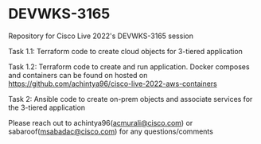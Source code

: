 # DEVWKS-3165
Repository for Cisco Live 2022's DEVWKS-3165 session

Task 1.1: Terraform code to create cloud objects for 3-tiered application 

Task 1.2: Terraform code to create and run application. Docker composes and containers can be found on hosted on https://github.com/achintya96/cisco-live-2022-aws-containers 

Task 2: Ansible code to create on-prem objects and associate services for the 3-tiered application

Please reach out to achintya96(acmurali@cisco.com) or sabaroof(msabadac@cisco.com) for any questions/comments 
